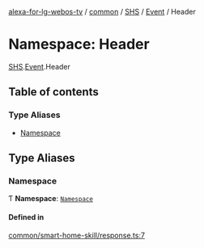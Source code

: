 [alexa-for-lg-webos-tv](../README.md) / [common](common.md) / [SHS](common.SHS.md) / [Event](common.SHS.Event.md) / Header

# Namespace: Header

[SHS](common.SHS.md).[Event](common.SHS.Event.md).Header

## Table of contents

### Type Aliases

- [Namespace](common.SHS.Event.Header.md#namespace)

## Type Aliases

### Namespace

Ƭ **Namespace**: [`Namespace`](common.SHS.Directive.Header.md#namespace)

#### Defined in

[common/smart-home-skill/response.ts:7](https://github.com/pebender/alexa-for-lg-webos-tv/blob/ed6e832de9301ef89b625820a22ad4e5b6c0e1d9/src/common/smart-home-skill/response.ts#L7)
